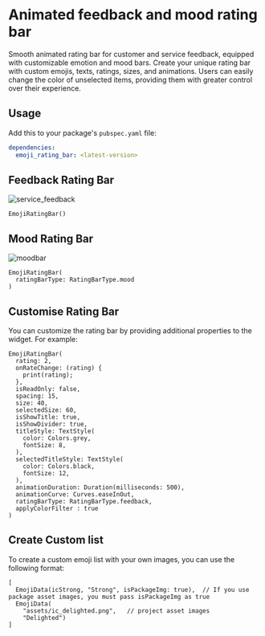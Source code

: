 # Animated feedback and mood rating bar

Smooth animated rating bar for customer and service feedback, equipped with customizable emotion and
mood bars. Create your unique rating bar with custom emojis, texts, ratings, sizes, and animations. Users
can easily change the color of unselected items, providing them with greater control over their
experience.

## Usage

Add this to your package's `pubspec.yaml` file:

```yaml
dependencies:
  emoji_rating_bar: <latest-version>
```

## Feedback Rating Bar
![service_feedback](https://user-images.githubusercontent.com/25680329/222745333-f2438102-7ffa-4d24-ab2c-7f85723f04f3.gif)

```
EmojiRatingBar()
```

## Mood Rating Bar
![moodbar](https://user-images.githubusercontent.com/25680329/222745105-ce228e0d-1928-4b42-9fae-f3beabefe6e9.gif)


```
EmojiRatingBar(
  ratingBarType: RatingBarType.mood
)
```

## Customise Rating Bar
You can customize the rating bar by providing additional properties to the widget. For example:

```
EmojiRatingBar(
  rating: 2,
  onRateChange: (rating) {
    print(rating);
  },
  isReadOnly: false,
  spacing: 15,
  size: 40,
  selectedSize: 60,
  isShowTitle: true,
  isShowDivider: true,
  titleStyle: TextStyle(
    color: Colors.grey,
    fontSize: 8,
  ),
  selectedTitleStyle: TextStyle(
    color: Colors.black,
    fontSize: 12,
  ),
  animationDuration: Duration(milliseconds: 500),
  animationCurve: Curves.easeInOut,
  ratingBarType: RatingBarType.feedback,
  applyColorFilter : true 
)
```
## Create Custom list
To create a custom emoji list with your own images, you can use the following format:

```
[
  EmojiData(icStrong, "Strong", isPackageImg: true),  // If you use package asset images, you must pass isPackageImg as true
  EmojiData(
    "assets/ic_delighted.png",   // project asset images
    "Delighted")
]
```
